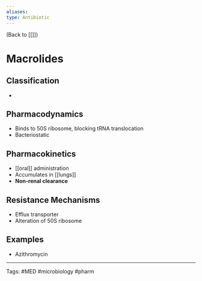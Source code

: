 ```yaml
---
aliases: 
type: Antibiotic
---
```


(Back to [[]])

# Macrolides

## Classification
- 
## Pharmacodynamics
- Binds to 50S ribosome, blocking tRNA translocation
- Bacteriostatic
## Pharmacokinetics
- [[oral]] administration
- Accumulates in [[lungs]]
- **Non-renal clearance**
## Resistance Mechanisms
- Efflux transporter
- Alteration of 50S ribosome
## Examples
- Azithromycin

---
Tags: #MED #microbiology #pharm 
